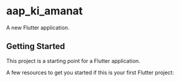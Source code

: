 # aap_ki_amanat

A new Flutter application.

## Getting Started

This project is a starting point for a Flutter application.

A few resources to get you started if this is your first Flutter project:


